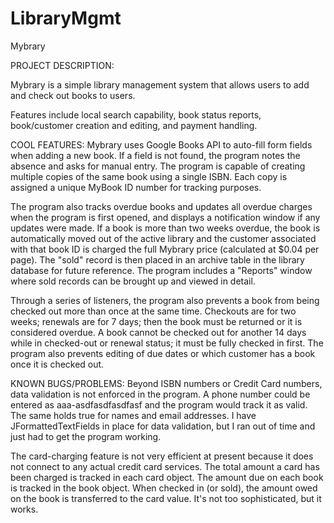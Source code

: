   # LibraryMgmt
Mybrary

PROJECT DESCRIPTION:

Mybrary is a simple library management system that allows users to add and check out books to users.

Features include local search capability, book status reports, book/customer creation and editing, and payment handling.

COOL FEATURES:
Mybrary uses Google Books API to auto-fill form fields when adding a new book. If a field is not found, the program notes the absence and asks for manual entry. The program is capable of creating multiple copies of the same book using a single ISBN. Each copy is assigned a unique MyBook ID number for tracking purposes.

The program also tracks overdue books and updates all overdue charges when the program is first opened, and displays a notification window if any updates were made. If a book is more than two weeks overdue, the book is automatically moved out of the active library and the customer associated with that book ID is charged the full Mybrary price (calculated at $0.04 per page). The "sold" record is then placed in an archive table in the library database for future reference. The program includes a "Reports" window where sold records can be brought up and viewed in detail.

Through a series of listeners, the program also prevents a book from being checked out more than once at the same time. Checkouts are for two weeks; renewals are for 7 days; then the book must be returned or it is considered overdue. A book cannot be checked out for another 14 days while in checked-out or renewal status; it must be fully checked in first. The program also prevents editing of due dates or which customer has a book once it is checked out.


KNOWN BUGS/PROBLEMS:
Beyond ISBN numbers or Credit Card numbers, data validation is not enforced in the program. A phone number could be entered as aaa-asdfasdfasdfasf and the program would track it as valid. The same holds true for names and email addresses. I have JFormattedTextFields in place for data validation, but I ran out of time and just had to get the program working.

The card-charging feature is not very efficient at present because it does not connect to any actual credit card services. The total amount a card has been charged is tracked in each card object. The amount due on each book is tracked in the book object. When checked in (or sold), the amount owed on the book is transferred to the card value. It's not too sophisticated, but it works.

